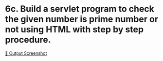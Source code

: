 # 6c. Build a servlet program to check the given number is prime number or not using HTML with step by step procedure.

[🔗 Output Screenshot](https://github.com/SmShravya/Advanced-Java/blob/main/6%20ServletPrograms/6c%20PrimeNumber_Servlet/primeNumberServlet.png)
